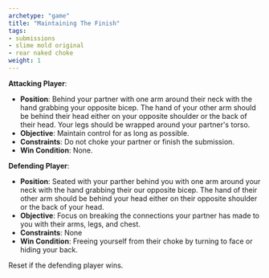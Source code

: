 ```yaml
---
archetype: "game"
title: "Maintaining The Finish"
tags: 
- submissions
- slime mold original
- rear naked choke
weight: 1
---
```


**Attacking Player**:
  * **Position**: Behind your partner with one arm around their neck with the hand grabbing your opposite bicep. The hand of your other arm should be behind their head either on your opposite shoulder or the back of their head. Your legs should be wrapped around your partner's torso.
  * **Objective**: Maintain control for as long as possible.
  * **Constraints**: Do not choke your partner or finish the submission.
  * **Win Condition**: None.

**Defending Player**:
  * **Position**: Seated with your parther behind you with one arm around your neck with the hand grabbing their our opposite bicep. The hand of their other arm should be behind your head either on their opposite shoulder or the back of your head.
  * **Objective**: Focus on breaking the connections your partner has made to you with their arms, legs, and chest.
  * **Constraints**: None
  * **Win Condition**: Freeing yourself from their choke by turning to face or hiding your back.

Reset if the defending player wins.